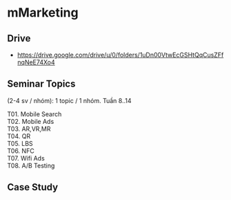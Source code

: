 # mMarketing



## Drive
- https://drive.google.com/drive/u/0/folders/1uDn00VtwEcGSHtQqCusZFfnqNeE74Xo4
  

## Seminar Topics 
(2-4 sv / nhóm): 1 topic / 1 nhóm. Tuần 8..14

T01. Mobile Search  
T02. Mobile Ads  
T03. AR,VR,MR  
T04. QR  
T05. LBS  
T06. NFC  
T07. Wifi Ads  
T08. A/B Testing  

## Case Study



